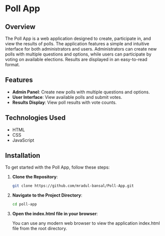 # Poll App

## Overview

The Poll App is a web application designed to create, participate in, and view the results of polls. The application features a simple and intuitive interface for both administrators and users. Administrators can create new polls with multiple questions and options, while users can participate by voting on available elections. Results are displayed in an easy-to-read format.

## Features

- **Admin Panel**: Create new polls with multiple questions and options.
- **User Interface**: View available polls and submit votes.
- **Results Display**: View poll results with vote counts.

## Technologies Used

- HTML
- CSS
- JavaScript

## Installation

To get started with the Poll App, follow these steps:

1. **Clone the Repository**:
   ```bash
   git clone https://github.com/mradul-bansal/Poll-App.git

2. **Navigate to the Project Directory**:
   ```bash
   cd poll-app

3. **Open the index.html file in your browser**:
   
   You can use any modern web browser to view the application index.html file from the root directory.
